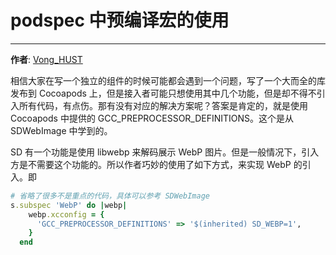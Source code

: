 # podspec 中预编译宏的使用
--------
**作者**: [Vong_HUST](https://weibo.com/VongLo)

相信大家在写一个独立的组件的时候可能都会遇到一个问题，写了一个大而全的库发布到 Cocoapods 上，但是接入者可能只想使用其中几个功能，但是却不得不引入所有代码，有点伤。那有没有对应的解决方案呢？答案是肯定的，就是使用 Cocoapods 中提供的 GCC_PREPROCESSOR_DEFINITIONS。这个是从 SDWebImage 中学到的。

SD 有一个功能是使用 libwebp 来解码展示 WebP 图片。但是一般情况下，引入方是不需要这个功能的。所以作者巧妙的使用了如下方式，来实现 WebP 的引入。即

```ruby
# 省略了很多不是重点的代码，具体可以参考 SDWebImage
s.subspec 'WebP' do |webp|
    webp.xcconfig = { 
      'GCC_PREPROCESSOR_DEFINITIONS' => '$(inherited) SD_WEBP=1',
    }
  end
```


